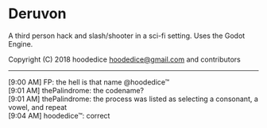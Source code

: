 # Deruvon
A third person hack and slash/shooter in a sci-fi setting. Uses the Godot Engine.

Copyright (C) 2018 hoodedice hoodedice@gmail.com and contributors

---------------------------------------------------------------------------------------
[9:00 AM] FP: the hell is that name @hoodedice™  
[9:01 AM] thePalindrome: the codename?  
[9:01 AM] thePalindrome: the process was listed as selecting a consonant, a vowel, and repeat  
[9:04 AM] hoodedice™: correct  
